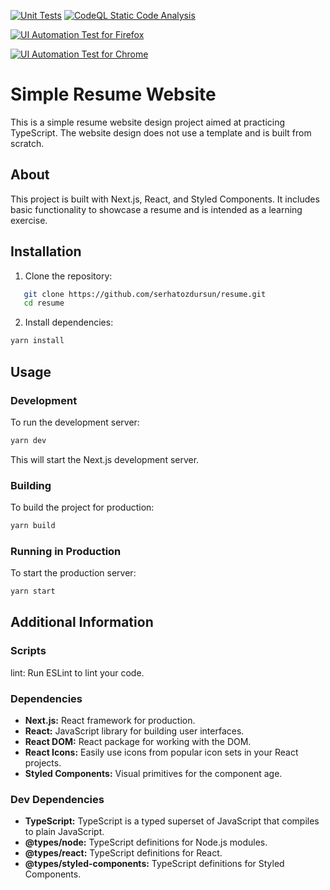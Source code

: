 [![Unit Tests](https://github.com/serhatozdursun/resume/actions/workflows/ci.yml/badge.svg)](https://github.com/serhatozdursun/resume/actions/workflows/ci.yml)
[![CodeQL Static Code Analysis](https://github.com/serhatozdursun/resume/actions/workflows/codeql.yml/badge.svg)](https://github.com/serhatozdursun/resume/actions/workflows/codeql.yml)

[![UI Automation Test for Firefox](https://github.com/serhatozdursun/resume/actions/workflows/ui_firefox_pytest.yml/badge.svg)](https://github.com/serhatozdursun/resume/actions/workflows/ui_firefox_pytest.yml)

[![UI Automation Test for Chrome](https://github.com/serhatozdursun/resume/actions/workflows/ui_chrome_pytest.yml/badge.svg)](https://github.com/serhatozdursun/resume/actions/workflows/ui_chrome_pytest.yml)
# Simple Resume Website

This is a simple resume website design project aimed at practicing TypeScript. The website design does not use a template and is built from scratch.

## About

This project is built with Next.js, React, and Styled Components. It includes basic functionality to showcase a resume and is intended as a learning exercise.

## Installation

1. Clone the repository:
   

```bash
   git clone https://github.com/serhatozdursun/resume.git
   cd resume
```

2. Install dependencies:
```bash
yarn install
```

## Usage
### Development
To run the development server:

```bash
yarn dev
```
This will start the Next.js development server.

### Building
To build the project for production:

```bash
yarn build
```
### Running in Production
To start the production server:
```bash
yarn start
```

## Additional Information

### Scripts
lint: Run ESLint to lint your code.

### Dependencies

* **Next.js:** React framework for production.
* **React:** JavaScript library for building user interfaces.
* **React DOM:** React package for working with the DOM.
* **React Icons:** Easily use icons from popular icon sets in your React projects.
* **Styled Components:** Visual primitives for the component age.

### Dev Dependencies

* **TypeScript:** TypeScript is a typed superset of JavaScript that compiles to plain JavaScript.
* **@types/node:** TypeScript definitions for Node.js modules.
* **@types/react:** TypeScript definitions for React.
* **@types/styled-components:** TypeScript definitions for Styled Components.
